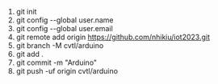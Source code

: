 1. git init
2. git config --global user.name <username>
3. git config --global user.email <email>
4. git remote add origin  https://github.com/nhikiu/iot2023.git
5. git branch -M cvtl/arduino
6. git add .
7. git commit -m "Arduino"
8. git push -uf origin cvtl/arduino
